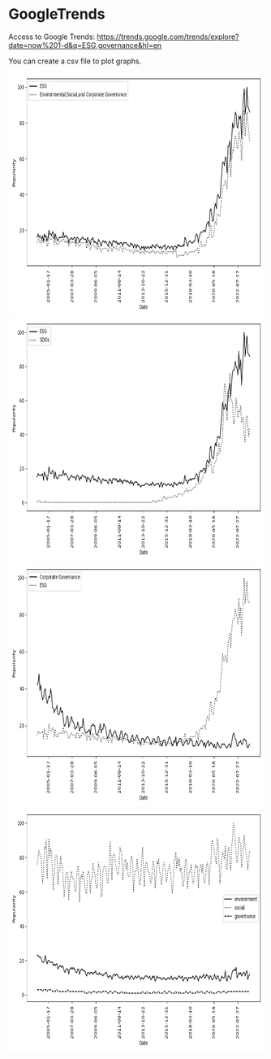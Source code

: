 # GoogleTrends
Access to Google Trends: https://trends.google.com/trends/explore?date=now%201-d&q=ESG,governance&hl=en

You can create a csv file to plot graphs.

<img src='esgESG.png' width=640 height=480>

<img src='esgsdg.png' width=640 height=480>

<img src='govesg.png' width=640 height=480>

<img src='esg2.png' width=640 height=480>
